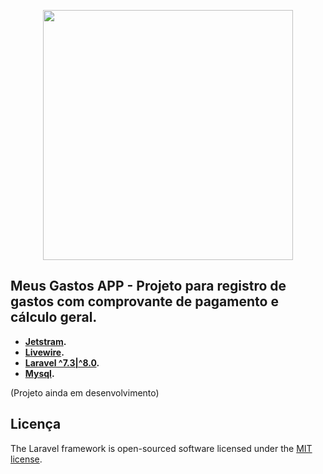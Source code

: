 <p align="center"><a href="https://laravel.com" target="_blank"><img src="https://raw.githubusercontent.com/laravel/art/master/logo-lockup/5%20SVG/2%20CMYK/1%20Full%20Color/laravel-logolockup-cmyk-red.svg" width="400"></a></p>

## Meus Gastos APP - Projeto para registro de gastos com comprovante de pagamento e cálculo geral.


- **[Jetstram](https://jetstream.laravel.com/2.x/installation.html).**
- **[Livewire](https://laravel-livewire.com/docs/2.x/quickstart).**
- **[Laravel ^7.3|^8.0](https://laravel.com/docs/8.x).**
- **[Mysql](https://dev.mysql.com/doc/).**

(Projeto ainda em desenvolvimento)
## Licença

The Laravel framework is open-sourced software licensed under the [MIT license](https://opensource.org/licenses/MIT).
